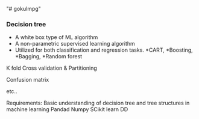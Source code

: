 "# gokulmpg" 
### Decision tree 
- A white box type of ML algorithm
- A non-parametric supervised learning algorithm
- Utilized for both classification and regression tasks.
   *CART, 
   *Boosting, 
   *Bagging, 
   *Random forest
   
K fold Cross validation & Partitioning

Confusion matrix

etc..


Requirements:
Basic understanding of decision tree and tree structures in machine learning
Pandad
Numpy
SCikit learn
DD

